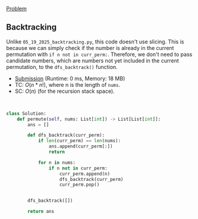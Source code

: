 [Problem](https://leetcode.com/problems/permutations/description/)

## Backtracking

Unlike `05_19_2025_backtracking.py`, this code doesn't use slicing. This is because we can simply check if the number is already in the current permutation with `if n not in curr_perm:`. Therefore, we don't need to pass candidate numbers, which are numbers not yet included in the current permutation, to the `dfs_backtrack()` function.

- [Submission](https://leetcode.com/problems/permutations/submissions/1638470472/) (Runtime: 0 ms, Memory: 18 MB)
- TC: $O(n*n!)$, where n is the length of `nums`.
- SC: $O(n)$ (for the recursion stack space).
<br>

```python
class Solution:
    def permute(self, nums: List[int]) -> List[List[int]]:
        ans = []

        def dfs_backtrack(curr_perm):
            if len(curr_perm) == len(nums):
                ans.append(curr_perm[:])
                return

            for n in nums:
                if n not in curr_perm:
                    curr_perm.append(n)
                    dfs_backtrack(curr_perm)
                    curr_perm.pop()


        dfs_backtrack([])

        return ans

```
